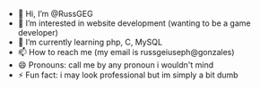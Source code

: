 - 👋 Hi, I’m @RussGEG
- 👀 I’m interested in website development (wanting to be a game developer)
- 🌱 I’m currently learning php, C, MySQL
- 📫 How to reach me (my email is russgeiuseph@gonzales)
- 😄 Pronouns: call me by any pronoun i wouldn't mind
- ⚡ Fun fact: i may look professional but im simply a bit dumb

<!---
RussGEG/RussGEG is a ✨ special ✨ repository because its `README.md` (this file) appears on your GitHub profile.
You can click the Preview link to take a look at your changes.
--->
